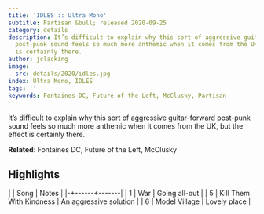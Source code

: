 ```yaml
---
title: 'IDLES :: Ultra Mono'
subtitle: Partisan &bull; released 2020-09-25
category: details
description: It’s difficult to explain why this sort of aggressive guitar-forward
  post-punk sound feels so much more anthemic when it comes from the UK, but the effect
  is certainly there.
author: jclacking
image:
  src: details/2020/idles.jpg
index: Ultra Mono, IDLES
tags: ''
keywords: Fontaines DC, Future of the Left, McClusky, Partisan
---
```

It’s difficult to explain why this sort of aggressive guitar-forward post-punk sound feels so much more anthemic when it comes from the UK, but the effect is certainly there.<!--more-->

**Related**: Fontaines DC, Future of the Left, McClusky

## Highlights

| | Song | Notes |
|-+------+-------|
| 1 | War | Going all-out |
| 5 | Kill Them With Kindness | An aggressive solution |
| 6 | Model Village | Lovely place |

